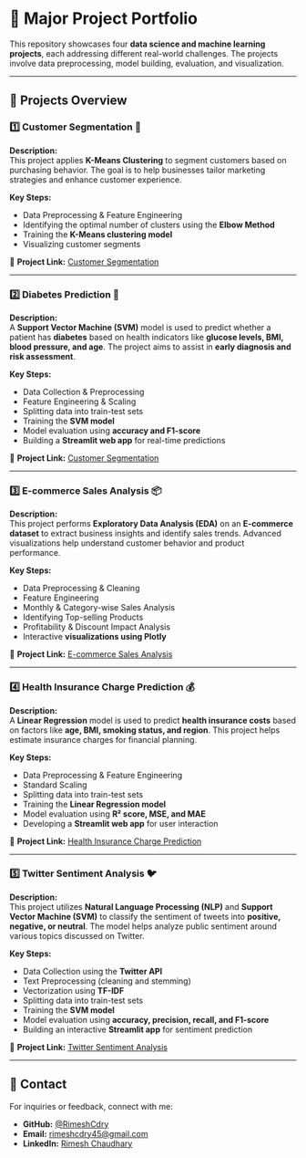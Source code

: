 # 🚀 Major Project Portfolio  

This repository showcases four **data science and machine learning projects**, each addressing different real-world challenges. The projects involve data preprocessing, model building, evaluation, and visualization.  

---

## 📌 Projects Overview  

### 1️⃣ Customer Segmentation 🏪  
**Description:**  
This project applies **K-Means Clustering** to segment customers based on purchasing behavior. The goal is to help businesses tailor marketing strategies and enhance customer experience.  

**Key Steps:**  
- Data Preprocessing & Feature Engineering  
- Identifying the optimal number of clusters using the **Elbow Method**  
- Training the **K-Means clustering model**  
- Visualizing customer segments  

🔗 **Project Link:** [Customer Segmentation](https://github.com/RimeshCdry/Customer-Segmentation)  

---

### 2️⃣ Diabetes Prediction 🏥  
**Description:**  
A **Support Vector Machine (SVM)** model is used to predict whether a patient has **diabetes** based on health indicators like **glucose levels, BMI, blood pressure, and age**. The project aims to assist in **early diagnosis and risk assessment**.  

**Key Steps:**  
- Data Collection & Preprocessing  
- Feature Engineering & Scaling  
- Splitting data into train-test sets  
- Training the **SVM model**  
- Model evaluation using **accuracy and F1-score**  
- Building a **Streamlit web app** for real-time predictions  

🔗 **Project Link:** [Customer Segmentation](https://github.com/RimeshCdry/Diabetes_Prediction_App)  
 
---

### 3️⃣ E-commerce Sales Analysis 📦  
**Description:**  
This project performs **Exploratory Data Analysis (EDA)** on an **E-commerce dataset** to extract business insights and identify sales trends. Advanced visualizations help understand customer behavior and product performance.  

**Key Steps:**  
- Data Preprocessing & Cleaning  
- Feature Engineering  
- Monthly & Category-wise Sales Analysis  
- Identifying Top-selling Products  
- Profitability & Discount Impact Analysis  
- Interactive **visualizations using Plotly**  

🔗 **Project Link:** [E-commerce Sales Analysis](https://github.com/RimeshCdry/E-commerce-Data-Analysis)  

---

### 4️⃣ Health Insurance Charge Prediction 💰  
**Description:**  
A **Linear Regression** model is used to predict **health insurance costs** based on factors like **age, BMI, smoking status, and region**. This project helps estimate insurance charges for financial planning.  

**Key Steps:**  
- Data Preprocessing & Feature Engineering  
- Standard Scaling  
- Splitting data into train-test sets  
- Training the **Linear Regression model**  
- Model evaluation using **R² score, MSE, and MAE**  
- Developing a **Streamlit web app** for user interaction  

🔗 **Project Link:** [Health Insurance Charge Prediction](https://github.com/RimeshCdry/Health_Insurance_Charge_Prediction_Model)  

---

### 5️⃣ Twitter Sentiment Analysis 🐦  
**Description:**  
This project utilizes **Natural Language Processing (NLP)** and **Support Vector Machine (SVM)** to classify the sentiment of tweets into **positive, negative, or neutral**. The model helps analyze public sentiment around various topics discussed on Twitter.  

**Key Steps:**  
- Data Collection using the **Twitter API**  
- Text Preprocessing (cleaning and stemming)  
- Vectorization using **TF-IDF**  
- Splitting data into train-test sets  
- Training the **SVM model**  
- Model evaluation using **accuracy, precision, recall, and F1-score**  
- Building an interactive **Streamlit app** for sentiment prediction  

🔗 **Project Link:** [Twitter Sentiment Analysis](https://github.com/RimeshCdry/Twitter_Sentiments_Analysis)


---

## 👥 Contact  
For inquiries or feedback, connect with me:  

- **GitHub:** [@RimeshCdry](https://github.com/RimeshCdry)  
- **Email:** rimeshcdry45@gmail.com  
- **LinkedIn:** [Rimesh Chaudhary](https://www.linkedin.com/in/rimesh-chaudhary-09a25a30a)

